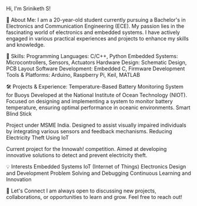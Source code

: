 Hi, I'm Sriniketh S!

🌟 About Me:
I am a 20-year-old student currently pursuing a Bachelor's in Electronics and Communication Engineering (ECE). My passion lies in the fascinating world of electronics and embedded systems. I have actively engaged in various practical experiences and projects to enhance my skills and knowledge.

🔧 Skills:
Programming Languages: C/C++, Python
Embedded Systems: Microcontrollers, Sensors, Actuators
Hardware Design: Schematic Design, PCB Layout
Software Development: Embedded C, Firmware Development
Tools & Platforms: Arduino, Raspberry Pi, Keil, MATLAB

🛠️ Projects & Experience:
Temperature-Based Battery Monitoring System for Buoys
Developed at the National Institute of Ocean Technology (NIOT).
Focused on designing and implementing a system to monitor battery temperature, ensuring optimal performance in oceanic environments.
Smart Blind Stick

Project under MSME India.
Designed to assist visually impaired individuals by integrating various sensors and feedback mechanisms.
Reducing Electricity Theft Using IoT

Current project for the Innowah! competition.
Aimed at developing innovative solutions to detect and prevent electricity theft.

💡 Interests
Embedded Systems
IoT (Internet of Things)
Electronics Design and Development
Problem Solving and Debugging
Continuous Learning and Innovation

🚀 Let's Connect
I am always open to discussing new projects, collaborations, or opportunities to learn and grow. Feel free to reach out!
